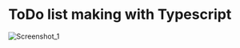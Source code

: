 # ToDo list making with Typescript
![Screenshot_1](https://github.com/Nazmulhasan032/try/assets/121762544/f79b18ea-6c3c-4551-9e8b-2f00d9500123)
